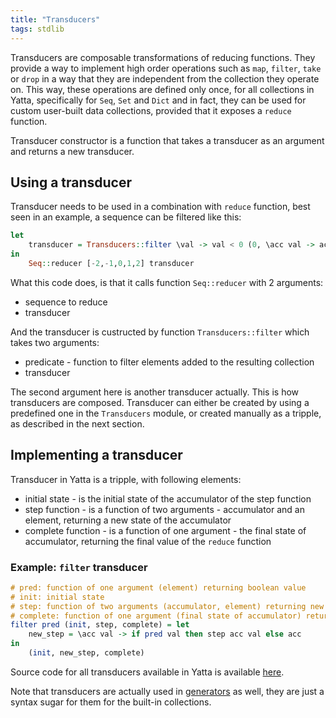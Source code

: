```yaml
---
title: "Transducers"
tags: stdlib
---
```


Transducers are composable transformations of reducing functions. They provide a way to implement high order operations such as `map`, `filter`, `take` or `drop` in a way that they are independent from the collection they operate on. This way, these operations are defined only once, for all collections in Yatta, specifically for `Seq`, `Set` and `Dict` and in fact, they can be used for custom user-built data collections, provided that it exposes a `reduce` function.

Transducer constructor is a function that takes a transducer as an argument and returns a new transducer.

## Using a transducer
Transducer needs to be used in a combination with `reduce` function, best seen in an example, a sequence can be filtered like this:

```haskell
let
    transducer = Transducers::filter \val -> val < 0 (0, \acc val -> acc + val, \acc -> acc * 2)
in
    Seq::reducer [-2,-1,0,1,2] transducer
```

What this code does, is that it calls function `Seq::reducer` with 2 arguments:
* sequence to reduce
* transducer

And the transducer is custructed by function `Transducers::filter` which takes two arguments:
* predicate - function to filter elements added to the resulting collection
* transducer

The second argument here is another transducer actually. This is how transducers are composed. Transducer can either be created by using a predefined one in the `Transducers` module, or created manually as a tripple, as described in the next section.

## Implementing a transducer
Transducer in Yatta is a tripple, with following elements:
* initial state - is the initial state of the accumulator of the step function
* step function - is a function of two arguments - accumulator and an element, returning a new state of the accumulator
* complete function - is a function of one argument - the final state of accumulator, returning the final value of the `reduce` function

### Example: `filter` transducer
```haskell
# pred: function of one argument (element) returning boolean value
# init: initial state
# step: function of two arguments (accumulator, element) returning new value of the accumulator
# complete: function of one argument (final state of accumulator) returning final return value
filter pred (init, step, complete) = let
    new_step = \acc val -> if pred val then step acc val else acc
in
    (init, new_step, complete)
```

Source code for all transducers available in Yatta is available [here](https://github.com/yatta-lang/yatta/blob/master/language/lib-yatta/Transducers.yatta).

Note that transducers are actually used in [generators](syntax.md#generators) as well, they are just a syntax sugar for them for the built-in collections.
